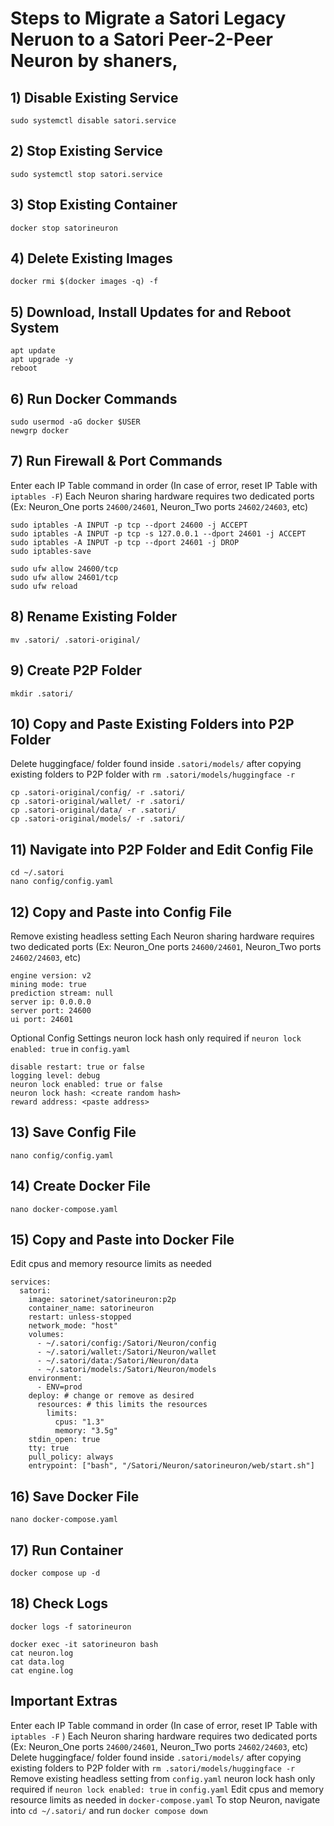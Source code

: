 # Steps to Migrate a Satori Legacy Neruon to a Satori Peer-2-Peer Neuron by shaners,
## 1) Disable Existing Service
```
sudo systemctl disable satori.service
```

## 2) Stop Existing Service
```
sudo systemctl stop satori.service
```

## 3) Stop Existing Container
```
docker stop satorineuron
```

## 4) Delete Existing Images
```
docker rmi $(docker images -q) -f
```

## 5) Download, Install Updates for and Reboot System
```
apt update
apt upgrade -y
reboot
```

## 6) Run Docker Commands
```
sudo usermod -aG docker $USER
newgrp docker
```

## 7) Run Firewall & Port Commands
Enter each IP Table command in order (In case of error, reset IP Table with `iptables -F`)
Each Neuron sharing hardware requires two dedicated ports (Ex: Neuron_One ports `24600/24601`, Neuron_Two ports `24602/24603`, etc)
```
sudo iptables -A INPUT -p tcp --dport 24600 -j ACCEPT
sudo iptables -A INPUT -p tcp -s 127.0.0.1 --dport 24601 -j ACCEPT
sudo iptables -A INPUT -p tcp --dport 24601 -j DROP
sudo iptables-save

sudo ufw allow 24600/tcp
sudo ufw allow 24601/tcp
sudo ufw reload
```

## 8) Rename Existing Folder
```
mv .satori/ .satori-original/
```

## 9) Create P2P Folder
```
mkdir .satori/
```

## 10) Copy and Paste Existing Folders into P2P Folder
Delete huggingface/ folder found inside `.satori/models/` after copying existing folders to P2P folder with `rm .satori/models/huggingface -r`
```
cp .satori-original/config/ -r .satori/
cp .satori-original/wallet/ -r .satori/
cp .satori-original/data/ -r .satori/
cp .satori-original/models/ -r .satori/
```

## 11) Navigate into P2P Folder and Edit Config File
```
cd ~/.satori
nano config/config.yaml
```

## 12) Copy and Paste into Config File 
Remove existing headless setting
Each Neuron sharing hardware requires two dedicated ports (Ex: Neuron_One ports `24600/24601`, Neuron_Two ports `24602/24603`, etc)
```
engine version: v2
mining mode: true
prediction stream: null
server ip: 0.0.0.0
server port: 24600
ui port: 24601
```
Optional Config Settings
neuron lock hash only required if `neuron lock enabled: true` in `config.yaml`
```
disable restart: true or false
logging level: debug
neuron lock enabled: true or false
neuron lock hash: <create random hash>
reward address: <paste address>
```

## 13) Save Config File
```
nano config/config.yaml
```

## 14) Create Docker File
```
nano docker-compose.yaml
```

## 15) Copy and Paste into Docker File
Edit cpus and memory resource limits as needed
```
services:
  satori:
    image: satorinet/satorineuron:p2p
    container_name: satorineuron
    restart: unless-stopped
    network_mode: "host"
    volumes:
      - ~/.satori/config:/Satori/Neuron/config
      - ~/.satori/wallet:/Satori/Neuron/wallet
      - ~/.satori/data:/Satori/Neuron/data
      - ~/.satori/models:/Satori/Neuron/models
    environment:
      - ENV=prod
    deploy: # change or remove as desired 
      resources: # this limits the resources
        limits:
          cpus: "1.3"
          memory: "3.5g"
    stdin_open: true
    tty: true
    pull_policy: always
    entrypoint: ["bash", "/Satori/Neuron/satorineuron/web/start.sh"]
```

## 16) Save Docker File
```
nano docker-compose.yaml
```

## 17) Run Container
```
docker compose up -d
```

## 18) Check Logs
```
docker logs -f satorineuron
```
```
docker exec -it satorineuron bash
cat neuron.log
cat data.log
cat engine.log
```

## Important Extras
Enter each IP Table command in order (In case of error, reset IP Table with `iptables -F` )
Each Neuron sharing hardware requires two dedicated ports (Ex: Neuron_One ports `24600/24601`, Neuron_Two ports `24602/24603`, etc)
Delete huggingface/ folder found inside `.satori/models/` after copying existing folders to P2P folder with `rm .satori/models/huggingface -r`
Remove existing headless setting from `config.yaml`
neuron lock hash only required if `neuron lock enabled: true` in `config.yaml`
Edit cpus and memory resource limits as needed in `docker-compose.yaml`
To stop Neuron, navigate into `cd ~/.satori/` and run `docker compose down`

